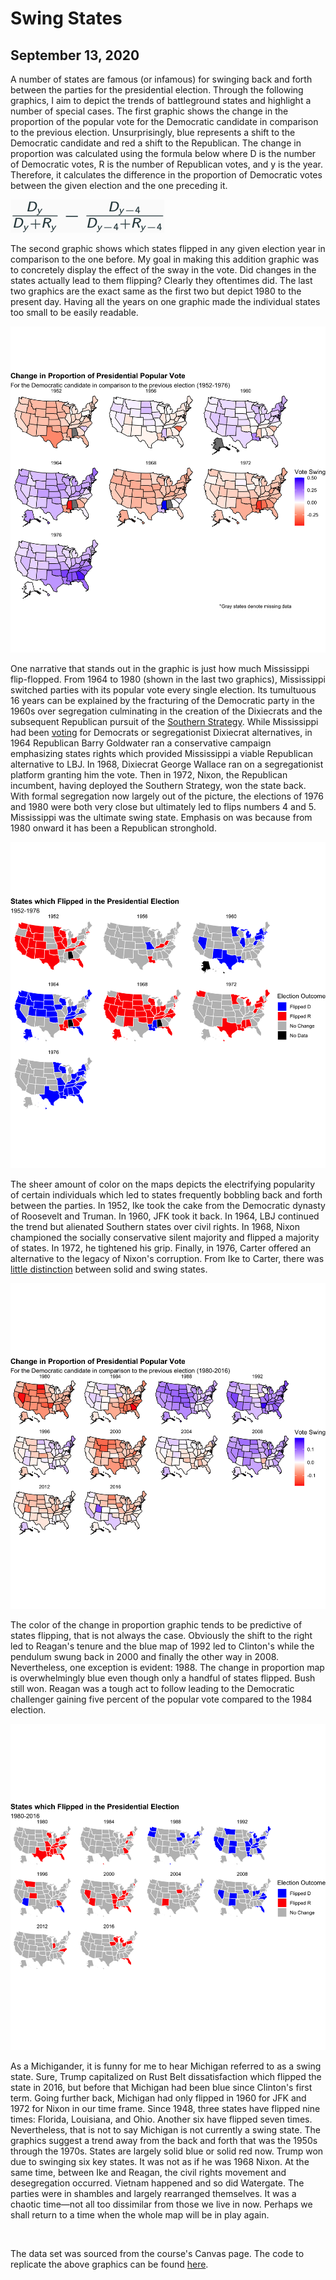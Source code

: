 # Swing States
## September 13, 2020

A number of states are famous (or infamous) for swinging back and forth between the parties for the presidential election. Through the following graphics, I aim to depict the trends of battleground states and highlight a number of special cases. The first graphic shows the change in the proportion of the popular vote for the Democratic candidate in comparison to the previous election. Unsurprisingly, blue represents a shift to the Democratic candidate and red a shift to the Republican. The change in proportion was calculated using the formula below where D is the number of Democratic votes, R is the number of Republican votes, and y is the year. Therefore, it calculates the difference in the proportion of Democratic votes between the given election and the one preceding it.

![](../figures/equation.png)

The second graphic shows which states flipped in any given election year in comparison to the one before. My goal in making this addition graphic was to concretely display the effect of the sway in the vote. Did changes in the states actually lead to them flipping? Clearly they oftentimes did. The last two graphics are the exact same as the first two but depict 1980 to the present day. Having all the years on one graphic made the individual states too small to be easily readable.

![](../figures/swing1.png)

One narrative that stands out in the graphic is just how much Mississippi flip-flopped. From 1964 to 1980 (shown in the last two graphics), Mississippi switched parties with its popular vote every single election. Its tumultuous 16 years can be explained by the fracturing of the Democratic party in the 1960s over segregation culminating in the creation of the Dixiecrats and the subsequent Republican pursuit of the [Southern Strategy](https://www.theatlantic.com/ideas/archive/2019/08/emerging-republican-majority/595504/). While Mississippi had been [voting](https://en.wikipedia.org/wiki/United_States_presidential_elections_in_Mississippi) for Democrats or segregationist Dixiecrat alternatives, in 1964 Republican Barry Goldwater ran a conservative campaign emphasizing states rights which provided Mississippi a viable Republican alternative to LBJ. In 1968, Dixiecrat George Wallace ran on a segregationist platform granting him the vote. Then in 1972, Nixon, the Republican incumbent, having deployed the Southern Strategy, won the state back. With formal segregation now largely out of the picture, the elections of 1976 and 1980 were both very close but ultimately led to flips numbers 4 and 5. Mississippi was the ultimate swing state. Emphasis on was because from 1980 onward it has been a Republican stronghold. 

![](../figures/flip1.png)

The sheer amount of color on the maps depicts the electrifying popularity of certain individuals which led to states frequently bobbling back and forth between the parties. In 1952, Ike took the cake from the Democratic dynasty of Roosevelt and Truman. In 1960, JFK took it back. In 1964, LBJ continued the trend but alienated Southern states over civil rights. In 1968, Nixon championed the socially conservative silent majority and flipped a majority of states. In 1972, he tightened his grip. Finally, in 1976, Carter offered an alternative to the legacy of Nixon's corruption. From Ike to Carter, there was [little distinction](https://centerforpolitics.org/crystalball/articles/when-the-whole-map-was-in-play/) between solid and swing states.

![](../figures/swing2.png)

The color of the change in proportion graphic tends to be predictive of states flipping, that is not always the case. Obviously the shift to the right led to Reagan's tenure and the blue map of 1992 led to Clinton's while the pendulum swung back in 2000 and finally the other way in 2008. Nevertheless, one exception is evident: 1988. The change in proportion map is overwhelmingly blue even though only a handful of states flipped. Bush still won. Reagan was a tough act to follow leading to the Democratic challenger gaining five percent of the popular vote compared to the 1984 election.

![](../figures/flip2.png)

As a Michigander, it is funny for me to hear Michigan referred to as a swing state. Sure, Trump capitalized on Rust Belt dissatisfaction which flipped the state in 2016, but before that Michigan had been blue since Clinton's first term. Going further back, Michigan had only flipped in 1960 for JFK and 1972 for Nixon in our time frame. Since 1948, three states have flipped nine times: Florida, Louisiana, and Ohio. Another six have flipped seven times. Nevertheless, that is not to say Michigan is not currently a swing state. The graphics suggest a trend away from the back and forth that was the 1950s through the 1970s. States are largely solid blue or solid red now. Trump won due to swinging six key states. It was not as if he was 1968 Nixon. At the same time, between Ike and Reagan, the civil rights movement and desegregation occurred. Vietnam happened and so did Watergate. The parties were in shambles and largely rearranged themselves. It was a chaotic time—not all too dissimilar from those we live in now. Perhaps we shall return to a time when the whole map will be in play again.

<br>

The data set was sourced from the course's Canvas page. The code to replicate the above graphics can be found [here](https://github.com/SamuelLowry/gov1347_blog/blob/master/scripts/01-blog.R).
